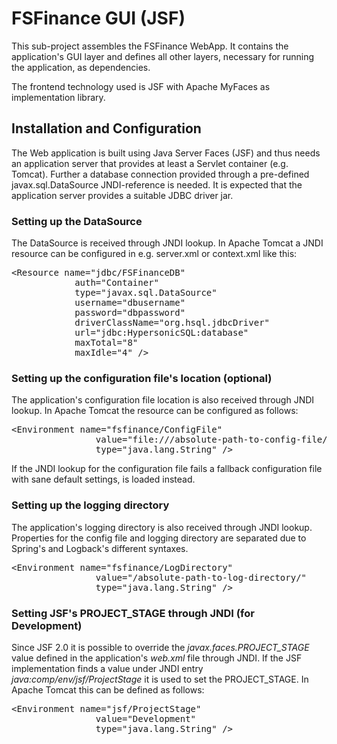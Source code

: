 # FSFinance GUI (JSF)

This sub-project assembles the FSFinance WebApp. It contains the application's
GUI layer and defines all other layers, necessary for running the application,
as dependencies.

The frontend technology used is JSF with Apache MyFaces as implementation
library.

## Installation and Configuration

The Web application is built using Java Server Faces (JSF) and thus needs an
application server that provides at least a Servlet container (e.g. Tomcat).
Further a database connection provided through a pre-defined javax.sql.DataSource
JNDI-reference is needed. It is expected that the application server provides
a suitable JDBC driver jar.

### Setting up the DataSource

The DataSource is received through JNDI lookup. In Apache Tomcat a JNDI resource
can be configured in e.g. server.xml or context.xml like this:

<pre>
&lt;Resource name="jdbc/FSFinanceDB"
            auth="Container"
            type="javax.sql.DataSource"
            username="dbusername"
            password="dbpassword"
            driverClassName="org.hsql.jdbcDriver"
            url="jdbc:HypersonicSQL:database"
            maxTotal="8"
            maxIdle="4" /&gt;
</pre>

### Setting up the configuration file's location (optional)

The application's configuration file location is also received through JNDI
lookup. In Apache Tomcat the resource can be configured as follows:

<pre>
&lt;Environment name="fsfinance/ConfigFile"
    			value="file:///absolute-path-to-config-file/fsfinance-config.DEV.properties"
    			type="java.lang.String" /&gt;
</pre>

If the JNDI lookup for the configuration file fails a fallback configuration file with
sane default settings, is loaded instead.

### Setting up the logging directory

The application's logging directory is also received through JNDI lookup.
Properties for the config file and logging directory are separated due to
Spring's and Logback's different syntaxes.

<pre>
&lt;Environment name="fsfinance/LogDirectory"
    			value="/absolute-path-to-log-directory/"
    			type="java.lang.String" /&gt;
</pre>

### Setting JSF's PROJECT_STAGE through JNDI (for Development)

Since JSF 2.0 it is possible to override the *javax.faces.PROJECT_STAGE* value defined
in the application's *web.xml* file through JNDI. If the JSF implementation finds a
value under JNDI entry *java:comp/env/jsf/ProjectStage* it is used to set the
PROJECT_STAGE. In Apache Tomcat this can be defined as follows:

<pre>
&lt;Environment name="jsf/ProjectStage"
    			value="Development"
    			type="java.lang.String" /&gt;
</pre>
